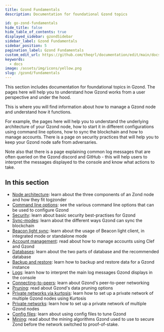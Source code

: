 ```yaml
---
title: Gzond Fundamentals
description: Documentation for foundational Gzond topics

id: go-zond-fundamentals
hide_title: false
hide_table_of_contents: true
displayed_sidebar: gzondSidebar
sidebar_label: Gzond Fundamentals
sidebar_position: 5
pagination_label: Gzond Fundamentals
custom_edit_url: https://github.com/theqrl/documentation/edit/main/docs/getting-started.md
keywords:
  - docs
image: /assets/img/icons/yellow.png
slug: /gzond/fundamentals
---
```


This section includes documentation for foundational topics in Gzond. The pages here will help you to understand how Gzond works from a user perspective and under the hood.

This is where you will find information about how to manage a Gzond node and understand how it functions.

For example, the pages here will help you to understand the underlying architecture of your Gzond node, how to start it in different configurations using command line options, how to sync the blockchain and how to manage accounts. There is a page on security practices that will help you to keep your Gzond node safe from adversaries.

Note also that there is a page explaining common log messages that are often queried on the Gzond discord and GitHub - this will help users to interpret the messages displayed to the console and know what actions to take.

## In this section

- [Node architecture](/docs/fundamentals/node-architecture): learn about the three components of an Zond node and how they fit togzonder
- [Command line options](/docs/fundamentals/command-line-options): see the various command line options that can be used to configure Gzond
- [Security](/docs/fundamentals/security): learn about basic security best-practises for Gzond
- [Sync-modes](/docs/fundamentals/sync-modes): learn about the different ways Gzond can sync the blockchain
- [Beacon light sync](/docs/fundamentals/blsync): learn about the usage of Beacon light client, in integrated mode or standalone mode
- [Account management](/docs/fundamentals/account-management): read about how to manage accounts using Clef and Gzond
- [Databases](/docs/fundamentals/databases): learn about the two parts of database and the recommended database
- [Backup and restore](/docs/fundamentals/backup-restore): learn how to backup and restore data for a Gzond instance
- [Logs](/docs/fundamentals/logs): learn how to interpret the main log messages Gzond displays in the console
- [Connecting-to-peers](/docs/fundamentals/peer-to-peer): learn about Gzond's peer-to-peer networking
- [Pruning](/docs/fundamentals/pruning): read about Gzond's data pruning options
- [Private networks via kurtosis](/docs/fundamentals/kurtosis): learn how to set up a private network of multiple Gzond nodes using Kurtosis
- [Private networks](/docs/fundamentals/private-network): learn how to set up a private network of multiple Gzond nodes
- [Config files](/docs/fundamentals/config-files): learn about using config files to tune Gzond
- [Mining](/docs/fundamentals/mining): read about the mining algorithms Gzond used to use to secure Zond before the network switched to proof-of-stake.
